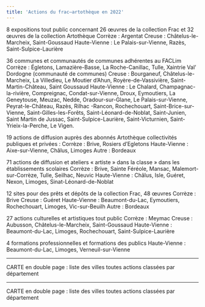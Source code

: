 ```yaml
---
title: 'Actions du frac—artothèque en 2022'
---
```


8 expositions tout public concernant 26 œuvres de la collection Frac et 32 œuvres de la collection Artothèque 
Corrèze : Argentat
Creuse : Châtelus-le-Marcheix, Saint-Goussaud
Haute-Vienne : Le Palais-sur-Vienne, Razès, Saint-Sulpice-Laurière

36 communes et communautés de communes adhérentes au FACLim 
Corrèze : Égletons, Lamazière-Basse, La Roche-Canillac, Tulle, Xaintrie Val’ Dordogne (communauté de communes)
Creuse : Bourganeuf, Châtelus-le-Marcheix, La Villedieu, Le Moutier d’Ahun, Royère-de-Vassivière, Saint-Martin-Château, Saint Goussaud
Haute-Vienne : Le Chalard, Champagnac-la-rivière, Compreignac, Condat-sur-Vienne, Droux, Eymoutiers, La Geneytouse, Meuzac, Nedde, Oradour-sur-Glane, Le Palais-sur-Vienne, Peyrat-le-Château, Razès, Rilhac -Rancon, Rochechouart, Saint-Brice-sur-Vienne, Saint-Gilles-les-Forêts, Saint-Léonard-de-Noblat, Saint-Junien, Saint Martin de Jussac, Saint-Sulpice-Laurière, Saint-Victurnien, Saint-Yrieix-la-Perche, Le Vigen.

19 actions de diffusion auprès des abonnés Artothèque collectivités publiques et privées : 
Corrèze : Brive, Rosiers d’Egletons
Haute-Vienne : Aixe-sur-Vienne, Châlus, Limoges
Autre : Bordeaux

71 actions de diffusion et ateliers « artiste » dans la classe » dans les établissements scolaires
Corrèze : Brive, Sainte Féréole, Mansac, Malemort-sur-Corrèze, Tulle, Seilhac, Neuvic
Haute-Vienne : Châlus, Isle, Guéret, Nexon, Limoges, Sinat-Léonard-de-Noblat

12 sites pour des prêts et dépôts de la collection Frac, 48 œuvres
Corrèze : Brive
Creuse : Guéret
Haute-Vienne : Beaumont-du-Lac, Eymoutiers, Rochechouart, Limoges, Vic-sur-Beuilh
Autre : Bordeaux

27 actions culturelles et artistiques tout public
Corrèze : Meymac
Creuse : Aubusson, Châtelus-le-Marcheix, Saint-Goussaud
Haute-Vienne : Beaumont-du-Lac, Limoges, Rochechouart, Saint-Sulpice-Laurière

4  formations professionnelles et formations des publics
Haute-Vienne : Beaumont-du-Lac, Limoges, Verneuil-sur-Vienne

---

CARTE en double page : liste des villes toutes actions classées par département

---

CARTE en double page : liste des villes toutes actions classées par département
